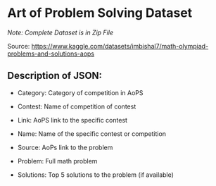 # Art of Problem Solving Dataset

*Note: Complete Dataset is in Zip File*

Source: https://www.kaggle.com/datasets/imbishal7/math-olympiad-problems-and-solutions-aops

## Description of JSON:

- Category: Category of competition in AoPS

- Contest: Name of competition of contest

- Link: AoPS link to the specific contest

- Name: Name of the specific contest or competition

- Source: AoPs link to the problem

- Problem: Full math problem

- Solutions: Top 5 solutions to the problem (if available)
